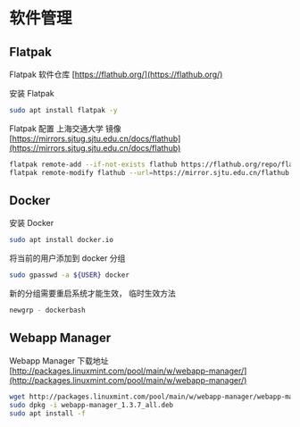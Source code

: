 # 软件管理

## Flatpak

Flatpak 软件仓库 [https://flathub.org/](https://flathub.org/)

安装 Flatpak

```bash
sudo apt install flatpak -y
```

Flatpak 配置 上海交通大学 镜像 [https://mirrors.sjtug.sjtu.edu.cn/docs/flathub](https://mirrors.sjtug.sjtu.edu.cn/docs/flathub)

```bash
flatpak remote-add --if-not-exists flathub https://flathub.org/repo/flathub.flatpakrepo
flatpak remote-modify flathub --url=https://mirror.sjtu.edu.cn/flathub
```

## Docker

安装 Docker

```bash
sudo apt install docker.io
```

将当前的用户添加到 docker 分组

```bash
sudo gpasswd -a ${USER} docker
```

新的分组需要重启系统才能生效， 临时生效方法

```bash
newgrp - dockerbash
```

## Webapp Manager

Webapp Manager 下载地址 [http://packages.linuxmint.com/pool/main/w/webapp-manager/](http://packages.linuxmint.com/pool/main/w/webapp-manager/)

```bash
wget http://packages.linuxmint.com/pool/main/w/webapp-manager/webapp-manager_1.3.7_all.deb
sudo dpkg -i webapp-manager_1.3.7_all.deb
sudo apt install -f
```

